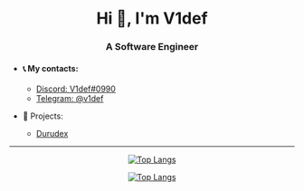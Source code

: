 <div align="center">

  <h1>Hi 👋, I'm V1def</h1>
  <h3>A Software Engineer</h3>

</div>

+ #### 📞 My contacts:
  + [Discord: V1def#0990](https://discord.com/users/411885690993901588)
  + [Telegram: @v1def](https://t.me/v1def)

+ 💼 Projects:
  + [Durudex](https://github.com/durudex)

---

<div align="center">

  [![Top Langs](https://github-readme-stats.vercel.app/api/?username=V1def&layout=compact)](https://github.com/V1def)

  [![Top Langs](https://github-readme-stats.vercel.app/api/top-langs/?username=V1def&layout=compact)](https://github.com/V1def)

</div>
